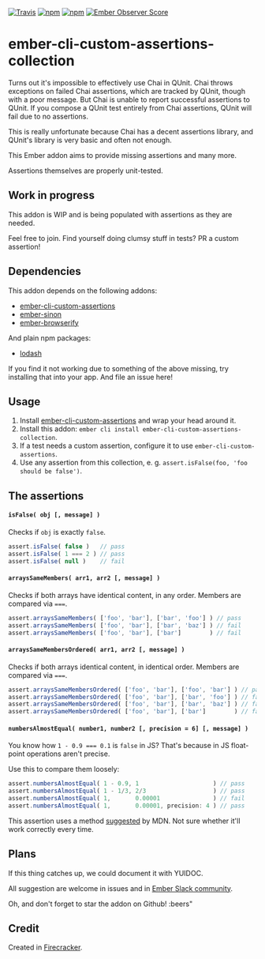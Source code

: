 [![Travis](https://img.shields.io/travis/lolmaus/ember-cli-custom-assertions-collection.svg)](https://travis-ci.org/lolmaus/ember-cli-custom-assertions-collection)
[![npm](https://img.shields.io/npm/v/ember-cli-custom-assertions-collection.svg)](https://www.npmjs.com/package/ember-cli-custom-assertions-collection)
[![npm](https://img.shields.io/npm/dm/ember-cli-custom-assertions-collection.svg)](https://www.npmjs.com/package/ember-cli-custom-assertions-collection)
[![Ember Observer Score](http://emberobserver.com/badges/ember-cli-custom-assertions-collection.svg)](http://emberobserver.com/addons/ember-cli-custom-assertions-collection)

# ember-cli-custom-assertions-collection

Turns out it's impossible to effectively use Chai in QUnit. Chai throws exceptions on failed Chai assertions, which are tracked by QUnit, though with a poor message. But Chai is unable to report successful assertions to QUnit. If you compose a QUnit test entirely from Chai assertions, QUnit will fail due to no assertions.

This is really unfortunate because Chai has a decent assertions library, and QUnit's library is very basic and often not enough.

This Ember addon aims to provide missing assertions and many more.

Assertions themselves are properly unit-tested.


## Work in progress

This addon is WIP and is being populated with assertions as they are needed.

Feel free to join. Find yourself doing clumsy stuff in tests? PR a custom assertion!


## Dependencies

This addon depends on the following addons:

* [ember-cli-custom-assertions](https://github.com/dockyard/ember-cli-custom-assertions)
* [ember-sinon](https://github.com/csantero/ember-sinon)
* [ember-browserify](https://github.com/ef4/ember-browserify)

And plain npm packages:

* [lodash](https://www.npmjs.com/package/lodash)

If you find it not working due to something of the above missing, try installing that into your app. And file an issue here!


## Usage

1. Install [ember-cli-custom-assertions](https://github.com/dockyard/ember-cli-custom-assertions) and wrap your head around it.
2. Install this addon: `ember cli install ember-cli-custom-assertions-collection`.
3. If a test needs a custom assertion, configure it to use `ember-cli-custom-assertions`.
4. Use any assertion from this collection, e. g. `assert.isFalse(foo, 'foo should be false')`.


## The assertions

#### `isFalse( obj [, message] )`

Checks if `obj` is exactly `false`.

```js
assert.isFalse( false )   // pass
assert.isFalse( 1 === 2 ) // pass
assert.isFalse( null )    // fail
```



#### `arraysSameMembers( arr1, arr2 [, message] )`

Checks if both arrays have identical content, in any order. Members are compared via `===`.

```js
assert.arraysSameMembers( ['foo', 'bar'], ['bar', 'foo'] ) // pass
assert.arraysSameMembers( ['foo', 'bar'], ['bar', 'baz'] ) // fail
assert.arraysSameMembers( ['foo', 'bar'], ['bar']        ) // fail
```

#### `arraysSameMembersOrdered( arr1, arr2 [, message] )`

Checks if both arrays identical content, in identical order. Members are compared via `===`.

```js
assert.arraysSameMembersOrdered( ['foo', 'bar'], ['foo', 'bar'] ) // pass
assert.arraysSameMembersOrdered( ['foo', 'bar'], ['bar', 'foo'] ) // fail
assert.arraysSameMembersOrdered( ['foo', 'bar'], ['bar', 'baz'] ) // fail
assert.arraysSameMembersOrdered( ['foo', 'bar'], ['bar']        ) // fail
```


#### `numbersAlmostEqual( number1, number2 [, precision = 6] [, message] )`

You know how `1 - 0.9 === 0.1` is `false` in JS? That's because in JS float-point operations aren't precise.

Use this to compare them loosely:

```js
assert.numbersAlmostEqual( 1 - 0.9, 1                     ) // pass
assert.numbersAlmostEqual( 1 - 1/3, 2/3                   ) // pass
assert.numbersAlmostEqual( 1,       0.00001               ) // fail
assert.numbersAlmostEqual( 1,       0.00001, precision: 4 ) // pass
```

This assertion uses a method [suggested](https://developer.mozilla.org/en-US/docs/Web/JavaScript/Reference/Global_Objects/Number/EPSILON#Testing_equality) by MDN. Not sure whether it'll work correctly every time.



## Plans

If this thing catches up, we could document it with YUIDOC.

All suggestion are welcome in issues and in [Ember Slack community](https://ember-community-slackin.herokuapp.com/).

Oh, and don't forget to star the addon on Github! :beers"



## Credit

Created in [Firecracker](http://firecracker.me).
